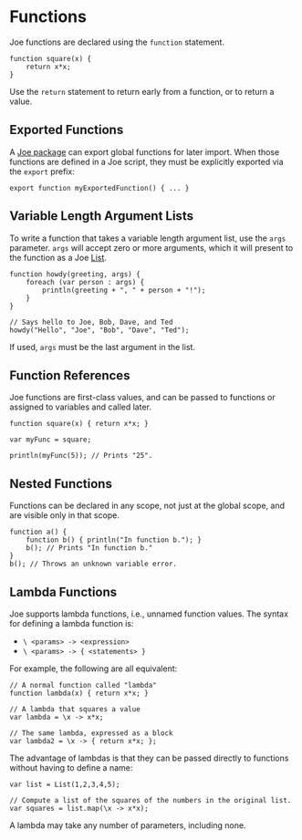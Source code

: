 # Functions

Joe functions are declared using the `function` statement.

```joe
function square(x) {
    return x*x; 
}
```

Use the `return` statement to return early from a function, or to
return a value.

## Exported Functions

A [Joe package](extending/packages.md) can export global functions for
later import.  When those functions are defined in a Joe script, they must
be explicitly exported via the `export` prefix:

```joe
export function myExportedFunction() { ... }
```

## Variable Length Argument Lists

To write a function that takes a variable length argument list, use
the `args` parameter.  `args` will accept zero or more arguments, which
it will present to the function as a Joe [List](library/type.joe.List.md).

```joe
function howdy(greeting, args) {
    foreach (var person : args) {
        println(greeting + ", " + person + "!");
    }
}

// Says hello to Joe, Bob, Dave, and Ted
howdy("Hello", "Joe", "Bob", "Dave", "Ted");
```

If used, `args` must be the last argument in the list.

## Function References

Joe functions are first-class values, and can be passed to functions or
assigned to variables and called later.

```joe
function square(x) { return x*x; }

var myFunc = square;

println(myFunc(5)); // Prints "25".
```

## Nested Functions

Functions can be declared in any scope, not just at the global scope, and
are visible only in that scope.

```joe
function a() {
    function b() { println("In function b."); }
    b(); // Prints "In function b."
}
b(); // Throws an unknown variable error.
```

## Lambda Functions

Joe supports lambda functions, i.e., unnamed function values.  The
syntax for defining a lambda function is:

- `\ <params> -> <expression>`
- `\ <params> -> { <statements> }`

For example, the following are all equivalent:

```joe
// A normal function called "lambda"
function lambda(x) { return x*x; }

// A lambda that squares a value
var lambda = \x -> x*x;

// The same lambda, expressed as a block
var lambda2 = \x -> { return x*x; };
```

The advantage of lambdas is that they can be passed directly to functions
without having to define a name:

```joe
var list = List(1,2,3,4,5);

// Compute a list of the squares of the numbers in the original list.
var squares = list.map(\x -> x*x);
```

A lambda may take any number of parameters, including none.
